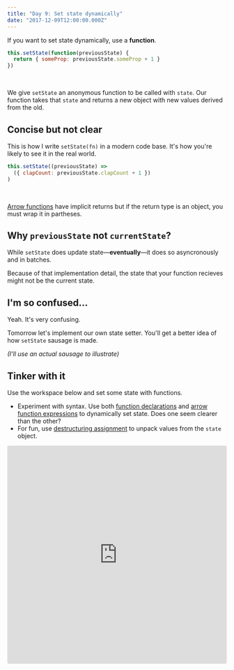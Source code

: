 ```yaml
---
title: "Day 9: Set state dynamically"
date: "2017-12-09T12:00:00.000Z"
---
```


<div class="measure">

If you want to set state dynamically, use a **function**.

```js
this.setState(function(previousState) {
  return { someProp: previousState.someProp + 1 }
})
```
<br />

We give `setState` an anonymous function to be called with `state`.
Our function takes that `state` and returns a new object with new values derived from the old.

## Concise but not clear

This is how I write `setState(fn)` in a modern code base.
It's how you're likely to see it in the real world.

```js
this.setState((previousState) =>
  ({ clapCount: previousState.clapCount + 1 })
)
```
<br />

[Arrow functions](https://developer.mozilla.org/en-US/docs/Web/JavaScript/Reference/Functions/Arrow_functions) have implicit returns
but if the return type is an object, you must wrap it in partheses.

## Why `previousState` not `currentState`?

While `setState` does update state—**eventually**—it does so asyncronously and in batches.

Because of that implementation detail, the state that your function recieves might not be the current state.

## I'm so confused...

Yeah.
It's very confusing.

Tomorrow let's implement our own state setter.
You'll get a better idea of how `setState` sausage is made.

_(I'll use an actual sausage to illustrate)_

## Tinker with it

Use the workspace below and set some state with functions.
* Experiment with syntax. Use both [function declarations](https://developer.mozilla.org/en-US/docs/Web/JavaScript/Reference/Statements/function) and [arrow function expressions](https://developer.mozilla.org/en-US/docs/Web/JavaScript/Reference/Functions/Arrow_functions) to dynamically set state. Does one seem clearer than the other?
* For fun, use [destructuring assignment](https://developer.mozilla.org/en-US/docs/Web/JavaScript/Reference/Operators/Destructuring_assignment) to unpack values from the `state` object.

</div>

<iframe src="https://codesandbox.io/embed/r7pzm1p7kn" style="width:100%; height:500px; border:0; border-radius: 4px; overflow:hidden;" sandbox="allow-modals allow-forms allow-popups allow-scripts allow-same-origin"></iframe>